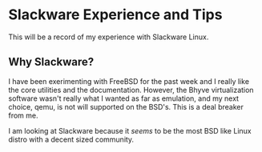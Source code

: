 # Slackware Experience and Tips

This will be a record of my experience with Slackware Linux.

## Why Slackware?

I have been exerimenting with FreeBSD for the past week and I really like the core utilities and the documentation. However, the Bhyve virtualization software wasn't really what I wanted as far as emulation, and my next choice, qemu, is not will supported on the BSD's.  This is a deal breaker from me. 

I am looking at Slackware because it *seems* to be the most BSD like Linux distro with a decent sized community.
